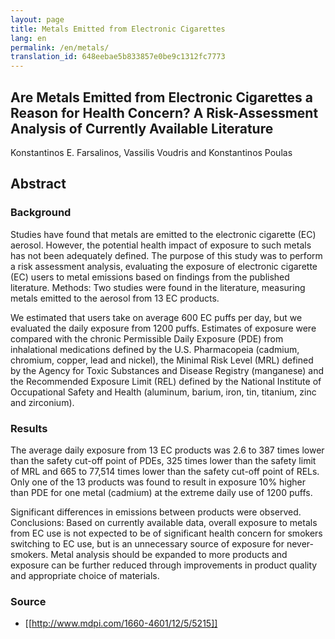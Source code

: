 ```yaml
---
layout: page
title: Metals Emitted from Electronic Cigarettes
lang: en
permalink: /en/metals/
translation_id: 648eebae5b833857e0be9c1312fc7773
---
```


## Are Metals Emitted from Electronic Cigarettes a Reason for Health Concern? A Risk-Assessment Analysis of Currently Available Literature 
Konstantinos E. Farsalinos, Vassilis Voudris and Konstantinos Poulas

## Abstract

### Background
Studies have found that metals are emitted to the electronic cigarette (EC) aerosol. However, the potential health impact of exposure to such metals has not been adequately defined. The purpose of this study was to perform a risk assessment analysis, evaluating the exposure of electronic cigarette (EC) users to metal emissions based on findings from the published literature. Methods: Two studies were found in the literature, measuring metals emitted to the aerosol from 13 EC products.

We estimated that users take on average 600 EC puffs per day, but we evaluated the daily exposure from 1200 puffs. Estimates of exposure were compared with the chronic Permissible Daily Exposure (PDE) from inhalational medications defined by the U.S. Pharmacopeia (cadmium, chromium, copper, lead and nickel), the Minimal Risk Level (MRL) defined by the Agency for Toxic Substances and Disease Registry (manganese) and the Recommended Exposure Limit (REL) defined by the National Institute of Occupational Safety and Health (aluminum, barium, iron, tin, titanium, zinc and zirconium). 

### Results
The average daily exposure from 13 EC products was 2.6 to 387 times lower than the safety cut-off point of PDEs, 325 times lower than the safety limit of MRL and 665 to 77,514 times lower than the safety cut-off point of RELs. Only one of the 13 products was found to result in exposure 10% higher than PDE for one metal (cadmium) at the extreme daily use of 1200 puffs.

Significant differences in emissions between products were observed. Conclusions: Based on currently available data, overall exposure to metals from EC use is not expected to be of significant health concern for smokers switching to EC use, but is an unnecessary source of exposure for never-smokers. Metal analysis should be expanded to more products and exposure can be further reduced through improvements in product quality and appropriate choice of materials.

### Source
- [[http://www.mdpi.com/1660-4601/12/5/5215]]
